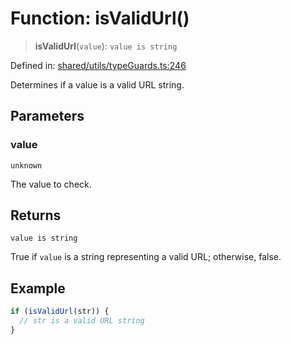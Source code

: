 # Function: isValidUrl()

> **isValidUrl**(`value`): `value is string`

Defined in: [shared/utils/typeGuards.ts:246](https://github.com/Nick2bad4u/Uptime-Watcher/blob/8a1973382d5fe14c52996ecda381894eb7ecd4a6/shared/utils/typeGuards.ts#L246)

Determines if a value is a valid URL string.

## Parameters

### value

`unknown`

The value to check.

## Returns

`value is string`

True if `value` is a string representing a valid URL; otherwise, false.

## Example

```ts
if (isValidUrl(str)) {
  // str is a valid URL string
}
```
